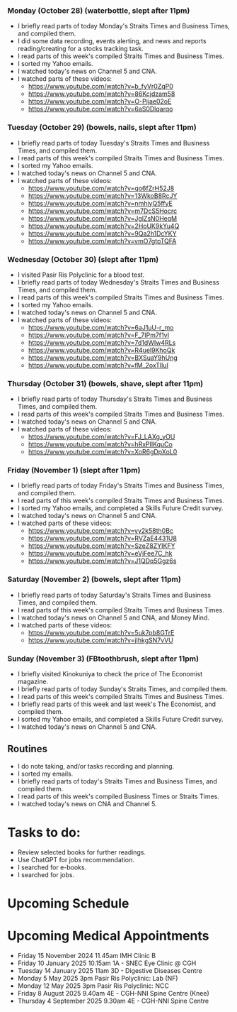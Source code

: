 ### Monday (October 28) (waterbottle, slept after 11pm)
- I briefly read parts of today Monday's Straits Times and Business Times, and compiled them.
- I did some data recording, events alerting, and news and reports reading/creating for a stocks tracking task.
- I read parts of this week's compiled Straits Times and Business Times.
- I sorted my Yahoo emails.
- I watched today's news on Channel 5 and CNA.
- I watched parts of these videos:
    - https://www.youtube.com/watch?v=b_fyVr0ZqP0
    - https://www.youtube.com/watch?v=86Kcjdzam58
    - https://www.youtube.com/watch?v=O-Pijae02oE
    - https://www.youtube.com/watch?v=6aS0Dlqarqo

### Tuesday (October 29) (bowels, nails, slept after 11pm)
- I briefly read parts of today Tuesday's Straits Times and Business Times, and compiled them.
- I read parts of this week's compiled Straits Times and Business Times.
- I sorted my Yahoo emails.
- I watched today's news on Channel 5 and CNA.
- I watched parts of these videos:
    - https://www.youtube.com/watch?v=qo6fZrH52J8
    - https://www.youtube.com/watch?v=13WkoB8RcJY
    - https://www.youtube.com/watch?v=nmhjyQ5ffyE
    - https://www.youtube.com/watch?v=m7DcS5Hocrc
    - https://www.youtube.com/watch?v=JglZsN0HeqM
    - https://www.youtube.com/watch?v=2HoUK9kYu4Q
    - https://www.youtube.com/watch?v=9Qa2h1DcYKY
    - https://www.youtube.com/watch?v=vmO7gtpTQFA

### Wednesday (October 30) (slept after 11pm)
- I visited Pasir Ris Polyclinic for a blood test.
- I briefly read parts of today Wednesday's Straits Times and Business Times, and compiled them.
- I read parts of this week's compiled Straits Times and Business Times.
- I sorted my Yahoo emails.
- I watched today's news on Channel 5 and CNA.
- I watched parts of these videos:
    - https://www.youtube.com/watch?v=6aJ1uU-r_mo
    - https://www.youtube.com/watch?v=F_7IPm7f1vI
    - https://www.youtube.com/watch?v=7d1dWIw4RLs
    - https://www.youtube.com/watch?v=R4uel9KhoQk
    - https://www.youtube.com/watch?v=BXSuaY9hUng
    - https://www.youtube.com/watch?v=fM_2oxTIluI

### Thursday (October 31) (bowels, shave, slept after 11pm)
- I briefly read parts of today Thursday's Straits Times and Business Times, and compiled them.
- I read parts of this week's compiled Straits Times and Business Times.
- I watched today's news on Channel 5 and CNA.
- I watched parts of these videos:
    - https://www.youtube.com/watch?v=FJ_LAXg_yOU
    - https://www.youtube.com/watch?v=hRxPIlKquCo
    - https://www.youtube.com/watch?v=XoR6gDpXoL0

### Friday (November 1) (slept after 11pm)
- I briefly read parts of today Friday's Straits Times and Business Times, and compiled them.
- I read parts of this week's compiled Straits Times and Business Times.
- I sorted my Yahoo emails, and completed a Skills Future Credit survey.
- I watched today's news on Channel 5 and CNA.
- I watched parts of these videos:
    - https://www.youtube.com/watch?v=yy2k58th0Bc
    - https://www.youtube.com/watch?v=RVZaE4431U8
    - https://www.youtube.com/watch?v=SzeZ8ZYIKFY
    - https://www.youtube.com/watch?v=eVjFee7C_hk
    - https://www.youtube.com/watch?v=J1QDq5Ggz6s

### Saturday (November 2) (bowels, slept after 11pm)
- I briefly read parts of today Saturday's Straits Times and Business Times, and compiled them.
- I read parts of this week's compiled Straits Times and Business Times.
- I watched today's news on Channel 5 and CNA, and Money Mind.
- I watched parts of these videos:
    - https://www.youtube.com/watch?v=5uk7pb8GTrE
    - https://www.youtube.com/watch?v=jIhkgSN7vVU

### Sunday (November 3) (FBtoothbrush, slept after 11pm)
- I briefly visited Kinokuniya to check the price of The Economist magazine.
- I briefly read parts of today Sunday's Straits Times, and compiled them.
- I read parts of this week's compiled Straits Times and Business Times.
- I briefly read parts of this week and last week's The Economist, and compiled them.
- I sorted my Yahoo emails, and completed a Skills Future Credit survey.
- I watched today's news on Channel 5 and CNA.



## Routines
- I do note taking, and/or tasks recording and planning.
- I sorted my emails.
- I briefly read parts of today's Straits Times and Business Times, and compiled them.
- I read parts of this week's compiled Business Times or Straits Times.
- I watched today's news on CNA and Channel 5.

# Tasks to do:
- Review selected books for further readings.
- Use ChatGPT for jobs recommendation.
- I searched for e-books.
- I searched for jobs.

# Upcoming Schedule

# Upcoming Medical Appointments
- Friday 15 November 2024 11.45am IMH Clinic B
- Friday 10 January 2025 10.15am 1A - SNEC Eye Clinic @ CGH
- Tuesday 14 January 2025 11am 3D - Digestive Diseases Centre
- Monday 5 May 2025 3pm Pasir Ris Polyclinic: Lab (NF)
- Monday 12 May 2025 3pm Pasir Ris Polyclinic: NCC
- Friday 8 August 2025 9.40am 4E - CGH-NNI Spine Centre (Knee)
- Thursday 4 September 2025 9.30am 4E - CGH-NNI Spine Centre
